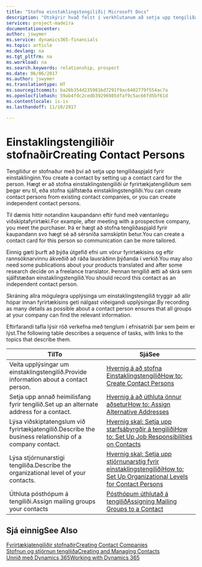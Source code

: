 ```yaml
---
title: "Stofna einstaklingstengiliði| Microsoft Docs"
description: "Útskýrir hvað felst í verkhlutanum að setja upp tengiliðaspjald fyrir einstakling, til dæmis viðfang eða birgja, og hjálpar til við að skilgreina sambandið og móta samskiptin."
services: project-madeira
documentationcenter: 
author: jswymer
ms.service: dynamics365-financials
ms.topic: article
ms.devlang: na
ms.tgt_pltfrm: na
ms.workload: na
ms.search.keywords: relationship, prospect
ms.date: 06/06/2017
ms.author: jswymer
ms.translationtype: HT
ms.sourcegitcommit: ba26b354d235981bd7291f9ac6402779f554ac7a
ms.openlocfilehash: 59ab4fdc2cedb39296985dfaf9c5ac66fd5bf61d
ms.contentlocale: is-is
ms.lasthandoff: 11/10/2017

---
```

# <a name="creating-contact-persons"></a><span data-ttu-id="53569-103">Einstaklingstengiliðir stofnaðir</span><span class="sxs-lookup"><span data-stu-id="53569-103">Creating Contact Persons</span></span>
<span data-ttu-id="53569-104">Tengiliður er stofnaður með því að setja upp tengiliðaspjald fyrir einstaklinginn.</span><span class="sxs-lookup"><span data-stu-id="53569-104">You create a contact by setting up a contact card for the person.</span></span> <span data-ttu-id="53569-105">Hægt er að stofna einstaklingstengiliði úr fyrirtækjatengiliðum sem þegar eru til, eða stofna sjálfstæða einstaklingstengiliði.</span><span class="sxs-lookup"><span data-stu-id="53569-105">You can create contact persons from existing contact companies, or you can create independent contact persons.</span></span>

<span data-ttu-id="53569-106">Til dæmis hittir notandinn kaupandann eftir fund með væntanlegu viðskiptafyrirtæki.</span><span class="sxs-lookup"><span data-stu-id="53569-106">For example, after meeting with a prospective company, you meet the purchaser.</span></span> <span data-ttu-id="53569-107">Þá er hægt að stofna tengliðaspjald fyrir kaupandann svo hægt sé að sérsníða samskiptin betur.</span><span class="sxs-lookup"><span data-stu-id="53569-107">You can create a contact card for this person so communication can be more tailored.</span></span>

<span data-ttu-id="53569-108">Einnig gæti þurft að þýða útgefið efni um vörur fyrirtækisins og eftir rannsóknarvinnu ákveðið að ráða lausráðinn þýðanda í verkið.</span><span class="sxs-lookup"><span data-stu-id="53569-108">You may also need some publications about your products translated and after some research decide on a freelance translator.</span></span> <span data-ttu-id="53569-109">Þennan tengilið ætti að skrá sem sjálfstæðan einstaklingstengilið.</span><span class="sxs-lookup"><span data-stu-id="53569-109">You should record this contact as an independent contact person.</span></span>

<span data-ttu-id="53569-110">Skráning allra mögulegra upplýsinga um einstaklingstengilið tryggir að allir hópar innan fyrirtækisins geti nálgast viðeigandi upplýsingar.</span><span class="sxs-lookup"><span data-stu-id="53569-110">By recording as many details as possible about a contact person ensures that all groups at your company can find the relevant information.</span></span>

<span data-ttu-id="53569-111">Eftirfarandi tafla lýsir röð verkefna með tenglum í efnisatriði þar sem þeim er lýst.</span><span class="sxs-lookup"><span data-stu-id="53569-111">The following table describes a sequence of tasks, with links to the topics that describe them.</span></span>

| <span data-ttu-id="53569-112">Til</span><span class="sxs-lookup"><span data-stu-id="53569-112">To</span></span> | <span data-ttu-id="53569-113">Sjá</span><span class="sxs-lookup"><span data-stu-id="53569-113">See</span></span> |
| --- | --- |
| <span data-ttu-id="53569-114">Veita upplýsingar um einstaklingstengilið.</span><span class="sxs-lookup"><span data-stu-id="53569-114">Provide information about a contact person.</span></span> |[<span data-ttu-id="53569-115">Hvernig á að stofna Einstaklingstengilið</span><span class="sxs-lookup"><span data-stu-id="53569-115">How to: Create Contact Persons</span></span>](marketing-how-create-contact-persons.md) |
| <span data-ttu-id="53569-116">Setja upp annað heimilisfang fyrir tengilið.</span><span class="sxs-lookup"><span data-stu-id="53569-116">Set up an alternate address for a contact.</span></span> |[<span data-ttu-id="53569-117">Hvernig á að úthluta önnur aðsetur</span><span class="sxs-lookup"><span data-stu-id="53569-117">How to: Assign Alternative Addresses</span></span>](marketing-how-assign-alternate-address.md) |
| <span data-ttu-id="53569-118">Lýsa viðskiptatengslum við fyrirtækjatengilið.</span><span class="sxs-lookup"><span data-stu-id="53569-118">Describe the business relationship of a company contact.</span></span> |[<span data-ttu-id="53569-119">Hvernig skal: Setja upp starfsábyrgðir á tengiliði</span><span class="sxs-lookup"><span data-stu-id="53569-119">How to: Set Up Job Responsibilities on Contacts</span></span>](marketing-job-responsibilities.md) |
| <span data-ttu-id="53569-120">Lýsa stjórnunarstigi tengiliða.</span><span class="sxs-lookup"><span data-stu-id="53569-120">Describe the organizational level of your contacts.</span></span> |[<span data-ttu-id="53569-121">Hvernig skal: Setja upp stjórnunarstig fyrir einstaklingstengiliði</span><span class="sxs-lookup"><span data-stu-id="53569-121">How to: Set Up Organizational Levels for Contact Persons</span></span>](marketing-organizational-levels.md) |
| <span data-ttu-id="53569-122">Úthluta pósthópum á tengiliði.</span><span class="sxs-lookup"><span data-stu-id="53569-122">Assign mailing groups your contacts</span></span> |[<span data-ttu-id="53569-123">Pósthópum úthlutað á tengilið</span><span class="sxs-lookup"><span data-stu-id="53569-123">Assigning Mailing Groups to a Contact</span></span>](marketing-mailing-groups.md) |

## <a name="see-also"></a><span data-ttu-id="53569-124">Sjá einnig</span><span class="sxs-lookup"><span data-stu-id="53569-124">See Also</span></span>
[<span data-ttu-id="53569-125">Fyrirtækjatengiliðir stofnaðir</span><span class="sxs-lookup"><span data-stu-id="53569-125">Creating Contact Companies</span></span>](marketing-create-contact-companies.md)  
[<span data-ttu-id="53569-126">Stofnun og stjórnun tengiliða</span><span class="sxs-lookup"><span data-stu-id="53569-126">Creating and Managing Contacts</span></span>]()  
[<span data-ttu-id="53569-127">Unnið með Dynamics 365</span><span class="sxs-lookup"><span data-stu-id="53569-127">Working with Dynamics 365</span></span>](ui-work-product.md)

